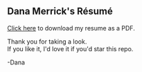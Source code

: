 ## Dana Merrick's Résumé

[Click here](https://github.com/dmerrick/resume/raw/master/resume.2021-10-21.pdf) to download my resume as a PDF.

Thank you for taking a look.  
If you like it, I'd love it if you'd star this repo.

-Dana
